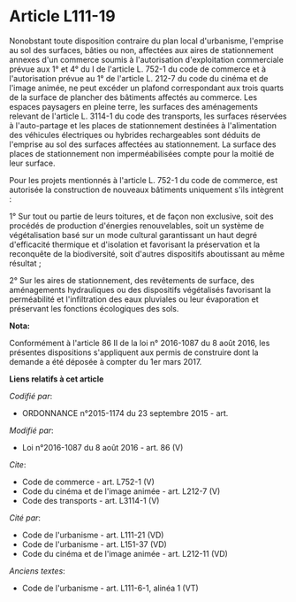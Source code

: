 # Article L111-19

Nonobstant toute disposition contraire du plan local d'urbanisme, l'emprise au sol des surfaces, bâties ou non, affectées aux
aires de stationnement annexes d'un commerce soumis à l'autorisation d'exploitation commerciale prévue aux 1° et 4° du I de
l'article L. 752-1 du code de commerce et à l'autorisation prévue au 1° de l'article L. 212-7 du code du cinéma et de l'image
animée, ne peut excéder un plafond correspondant aux trois quarts de la surface de plancher des bâtiments affectés au
commerce. Les espaces paysagers en pleine terre, les surfaces des aménagements relevant de l'article L. 3114-1 du code des
transports, les surfaces réservées à l'auto-partage et les places de stationnement destinées à l'alimentation des véhicules
électriques ou hybrides rechargeables sont déduits de l'emprise au sol des surfaces affectées au stationnement. La surface
des places de stationnement non imperméabilisées compte pour la moitié de leur surface. 

Pour les projets mentionnés à l'article L. 752-1 du code de commerce, est autorisée la construction de nouveaux bâtiments
uniquement s'ils intègrent : 

1° Sur tout ou partie de leurs toitures, et de façon non exclusive, soit des procédés de production d'énergies renouvelables,
soit un système de végétalisation basé sur un mode cultural garantissant un haut degré d'efficacité thermique et d'isolation
et favorisant la préservation et la reconquête de la biodiversité, soit d'autres dispositifs aboutissant au même résultat ; 

2° Sur les aires de stationnement, des revêtements de surface, des aménagements hydrauliques ou des dispositifs végétalisés
favorisant la perméabilité et l'infiltration des eaux pluviales ou leur évaporation et préservant les fonctions écologiques
des sols.

**Nota:**

Conformément à l'article 86 II de la loi n° 2016-1087 du 8 août 2016, les présentes dispositions s'appliquent aux permis de
construire dont la demande a été déposée à compter du 1er mars 2017.

**Liens relatifs à cet article**

_Codifié par_:

  - ORDONNANCE n°2015-1174 du 23 septembre 2015 - art.

_Modifié par_:

  - Loi n°2016-1087 du 8 août 2016 - art. 86 (V)

_Cite_:

  - Code de commerce - art. L752-1 (V)
  - Code du cinéma et de l'image animée - art. L212-7 (V)
  - Code des transports - art. L3114-1 (V)

_Cité par_:

  - Code de l'urbanisme - art. L111-21 (VD)
  - Code de l'urbanisme - art. L151-37 (VD)
  - Code du cinéma et de l'image animée - art. L212-11 (VD)

_Anciens textes_:

  - Code de l'urbanisme - art. L111-6-1, alinéa 1 (VT)
